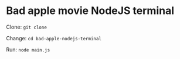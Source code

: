 # Bad apple movie NodeJS terminal

Clone:
`git clone`

Change:
`cd bad-apple-nodejs-terminal`

Run:
`node main.js`
